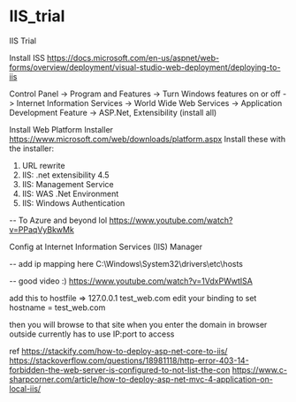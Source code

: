 # IIS_trial
IIS Trial

Install ISS
https://docs.microsoft.com/en-us/aspnet/web-forms/overview/deployment/visual-studio-web-deployment/deploying-to-iis

Control Panel -> Program and Features -> Turn Windows features on or off -> 
Internet Information Services -> World Wide Web Services -> Application Development Feature -> ASP.Net, Extensibility (install all)

Install Web Platform Installer
https://www.microsoft.com/web/downloads/platform.aspx
Install these with the installer:
1) URL rewrite
2) IIS: .net extensibility 4.5
3) IIS: Management Service
4) IIS: WAS .Net Environment
5) IIS: Windows Authentication

-- To Azure and beyond lol
https://www.youtube.com/watch?v=PPaqVyBkwMk

Config at Internet Information Services (IIS) Manager

-- add ip mapping here
C:\Windows\System32\drivers\etc\hosts

-- good video :)
https://www.youtube.com/watch?v=1VdxPWwtISA 

add this to hostfile => 127.0.0.1	test_web.com
edit your binding to set hostname = test_web.com

then you will browse to that site when you enter the domain in browser
outside currently has to use IP:port to access

ref
https://stackify.com/how-to-deploy-asp-net-core-to-iis/
https://stackoverflow.com/questions/18981118/http-error-403-14-forbidden-the-web-server-is-configured-to-not-list-the-con
https://www.c-sharpcorner.com/article/how-to-deploy-asp-net-mvc-4-application-on-local-iis/
